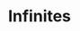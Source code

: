 ---
pid: llp507
title: Infinites
location_transcription: 
coordinates: "[-75.1656784, 39.9556166]"
zipcode: 
gen_neighborhood: 
neighborhood: 
outside_phl: 
age: 
age_range: 
instagram: 
image_file_name: llp_507.jpg
proposal_transcription: Nothing dies, everything lives
topic: Environment,Sustainability
topic_summary: 0, 0
type: Other No Form
keywords_other: 
credit: 
image_labels: 
twitter: 
facebook: 
permalink: "/monuments/llp507/"
layout: item-page
---